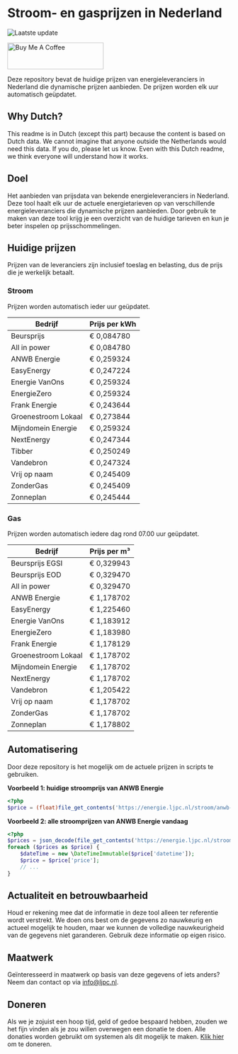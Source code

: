 # Stroom- en gasprijzen in Nederland

![Laatste update](https://img.shields.io/badge/laatste%20update-2025--04--26%2003%3A00%20CET-brightgreen)

<a href="https://www.buymeacoffee.com/Lars-" target="_blank"><img src="https://cdn.buymeacoffee.com/buttons/v2/default-orange.png" alt="Buy Me A Coffee" height="60" style="height: 60px !important;width: 217px !important;" ></a>

Deze repository bevat de huidige prijzen van energieleveranciers in Nederland die dynamische prijzen aanbieden. De prijzen worden elk uur automatisch geüpdatet.

## Why Dutch?

This readme is in Dutch (except this part) because the content is based on Dutch data. We cannot imagine that anyone outside the Netherlands would need this data. If you do, please let us know. Even with this Dutch readme, we think
everyone will understand how it works.

## Doel

Het aanbieden van prijsdata van bekende energieleveranciers in Nederland. Deze tool haalt elk uur de actuele energietarieven op van verschillende energieleveranciers die dynamische prijzen aanbieden. Door gebruik te maken van deze tool
krijg je een overzicht van de huidige tarieven en kun je beter inspelen op prijsschommelingen.

## Huidige prijzen

Prijzen van de leveranciers zijn inclusief toeslag en belasting, dus de prijs die je werkelijk betaalt.

### Stroom

Prijzen worden automatisch ieder uur geüpdatet.

 Bedrijf | Prijs per kWh 
---------|---------------
Beursprijs | € 0,084780
All in power | € 0,084780
ANWB Energie | € 0,259324
EasyEnergy | € 0,247224
Energie VanOns | € 0,259324
EnergieZero | € 0,259324
Frank Energie | € 0,243644
Groenestroom Lokaal | € 0,273844
Mijndomein Energie | € 0,259324
NextEnergy | € 0,247344
Tibber | € 0,250249
Vandebron | € 0,247324
Vrij op naam | € 0,245409
ZonderGas | € 0,245409
Zonneplan | € 0,245444


### Gas

Prijzen worden automatisch iedere dag rond 07.00 uur geüpdatet.

 Bedrijf | Prijs per m³ 
---------|--------------
Beursprijs EGSI | € 0,329943
Beursprijs EOD | € 0,329470
All in power | € 0,329470
ANWB Energie | € 1,178702
EasyEnergy | € 1,225460
Energie VanOns | € 1,183912
EnergieZero | € 1,183980
Frank Energie | € 1,178129
Groenestroom Lokaal | € 1,178702
Mijndomein Energie | € 1,178702
NextEnergy | € 1,178702
Vandebron | € 1,205422
Vrij op naam | € 1,178702
ZonderGas | € 1,178702
Zonneplan | € 1,178802


## Automatisering

Door deze repository is het mogelijk om de actuele prijzen in scripts te gebruiken.

**Voorbeeld 1: huidige stroomprijs van ANWB Energie**

```php
<?php
$price = (float)file_get_contents('https://energie.ljpc.nl/stroom/anwb-energie-nu.txt');

```

**Voorbeeld 2: alle stroomprijzen van ANWB Energie vandaag**

```php
<?php
$prices = json_decode(file_get_contents('https://energie.ljpc.nl/stroom/all-in-power-vandaag.json'),true);
foreach ($prices as $price) {
    $dateTime = new \DateTimeImmutable($price['datetime']);
    $price = $price['price'];
    // ...
}
```

## Actualiteit en betrouwbaarheid

Houd er rekening mee dat de informatie in deze tool alleen ter referentie wordt verstrekt. We doen ons best om de gegevens zo nauwkeurig en actueel mogelijk te houden, maar we kunnen de volledige nauwkeurigheid van de gegevens niet
garanderen. Gebruik deze informatie op eigen risico.

## Maatwerk

Geïnteresseerd in maatwerk op basis van deze gegevens of iets anders? Neem dan contact op
via [info@ljpc.nl](mailto:info@ljpc.nl?subject=Energie%20prijzen).

## Doneren

Als we je zojuist een hoop tijd, geld of gedoe bespaard hebben, zouden we het fijn vinden als je zou willen overwegen een
donatie te doen. Alle donaties worden gebruikt om systemen als dit mogelijk te
maken. [Klik hier](https://www.buymeacoffee.com/Lars-) om te doneren.
